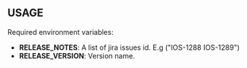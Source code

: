## USAGE

Required environment variables:

- **RELEASE_NOTES**: A list of jira issues id. E.g ("IOS-1288 IOS-1289")
- **RELEASE_VERSION**: Version name.